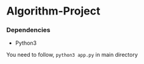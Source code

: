 # Algorithm-Project

### Dependencies
- Python3

You need to follow, `python3 app.py` in main directory 
